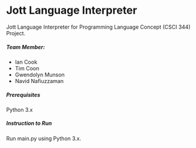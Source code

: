 # Jott Language Interpreter 
Jott Language Interpreter for Programming Language Concept (CSCI 344) Project. 

##### Team Member: 
* Ian Cook
* Tim Coon
* Gwendolyn Munson
* Navid Nafiuzzaman

##### Prerequisites
Python 3.x

##### Instruction to Run
Run main.py using Python 3.x. 



